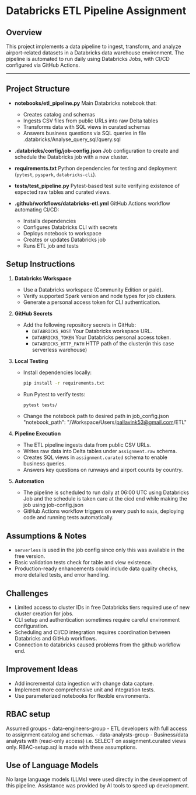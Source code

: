 # Databricks ETL Pipeline Assignment

## Overview

This project implements a data pipeline to ingest, transform, and analyze airport-related datasets in a Databricks data warehouse environment. The pipeline is automated to run daily using Databricks Jobs, with CI/CD configured via GitHub Actions.

---

## Project Structure

- **notebooks/etl_pipeline.py** Main Databricks notebook that:
  - Creates catalog and schemas
  - Ingests CSV files from public URLs into raw Delta tables
  - Transforms data with SQL views in curated schemas
  - Answers business questions via SQL queries in file .databricks/Analyse_query_sql/query.sql

- **.databricks/config/job-config.json** Job configuration to create and schedule the Databricks job with a new cluster.

- **requirements.txt** Python dependencies for testing and deployment (`pytest`, `pyspark`, `databricks-cli`).

- **tests/test_pipeline.py** Pytest-based test suite verifying existence of expected raw tables and curated views.

- **.github/workflows/databricks-etl.yml** GitHub Actions workflow automating CI/CD:
  - Installs dependencies
  - Configures Databricks CLI with secrets
  - Deploys notebook to workspace
  - Creates or updates Databricks job
  - Runs ETL job and tests


## Setup Instructions

1. **Databricks Workspace**
   - Use a Databricks workspace (Community Edition or paid).
   - Verify supported Spark version and node types for job clusters.
   - Generate a personal access token for CLI authentication.

2. **GitHub Secrets**
   - Add the following repository secrets in GitHub:
     - `DATABRICKS_HOST` Your Databricks workspace URL.
     - `DATABRICKS_TOKEN` Your Databricks personal access token.
     - `DATABRICKS_HTTP_PATH` HTTP path of the cluster(in this case serverless warehouse)

3. **Local Testing**
   - Install dependencies locally:
     ```bash
     pip install -r requirements.txt
     ```
   - Run Pytest to verify tests:
     ```bash
     pytest tests/
     ```
   - Change the notebook path to desired path in job_config.json     
     "notebook_path": "/Workspace/Users/pallavink53@gmail.com/ETL" 

4. **Pipeline Execution**
   - The ETL pipeline ingests data from public CSV URLs.
   - Writes raw data into Delta tables under `assignment.raw` schema.
   - Creates SQL views in `assignment.curated` schema to enable business queries.
   - Answers key questions on runways and airport counts by country.

5. **Automation**
   - The pipeline is scheduled to run daily at 06:00 UTC using Databricks Job and the schedule is taken care at the cicd end while making the job using job-config.json
   - GitHub Actions workflow triggers on every push to `main`, deploying code and running tests automatically.


## Assumptions & Notes

- `serverless` is used in the job config since only this was available in the free version.
- Basic validation tests check for table and view existence.
- Production-ready enhancements could include data quality checks, more detailed tests, and error handling.


## Challenges

- Limited access to cluster IDs in free Databricks tiers required use of new cluster creation for jobs.
- CLI setup and authentication sometimes require careful environment configuration.
- Scheduling and CI/CD integration requires coordination between Databricks and GitHub workflows.
- Connection to databricks caused problems from the github workflow end.


## Improvement Ideas

- Add incremental data ingestion with change data capture.
- Implement more comprehensive unit and integration tests.
- Use parameterized notebooks for flexible environments.


## RBAC setup
Assumed groups
    - data-engineers-group	- ETL developers with full access to assignment catalog and schemas.
    - data-analysts-group	- Business/data analysts with (read-only access) i.e. SELECT on assignment.curated views only.
RBAC-setup.sql is made with these assumptions.

## Use of Language Models

No large language models (LLMs) were used directly in the development of this pipeline. Assistance was provided by AI tools to speed up development.

